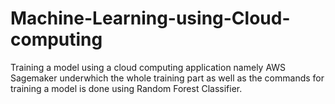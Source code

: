 # Machine-Learning-using-Cloud-computing
Training a model using a cloud computing application namely AWS Sagemaker underwhich the whole training part as well as the commands for training a model is done using Random Forest Classifier.
